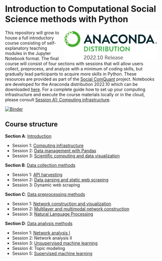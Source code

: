 # Introduction to Computational Social Science methods with Python
<img src="https://github.com/gesiscss/css_methods_python/blob/main/a_introduction/images/anaconda_distribution.png" height="100" align="right"></a>
This repository will grow to house a full introductory course consisting of self-explanatory teaching modules in the Jupyter Notebook format. The final course will consist of four sections with sessions that will allow users collect, preprocess, and analyze with a minimum of coding skills, but gradually lead participants to acquire more skills in Python. These resources are provided as part of the [Social ComQuant](https://socialcomquant.ku.edu.tr/) project. Notebooks are developed for the Anaconda distribution 2022.10 which can be downloaded [here](https://repo.anaconda.com/archive/). For a complete guide how to set up your computing infrastructure and execute the course materials locally or in the cloud, please consult [Session A1: Computing infrastructure](a_introduction/1_computing_infrastructure.ipynb).

[![Binder](https://mybinder.org/badge_logo.svg)](https://mybinder.org/v2/gh/gesiscss/css_methods_python/HEAD)

## Course structure

**Section A**: [Introduction](a_introduction/)
- Session 1: [Computing infrastructure](a_introduction/1_computing_infrastructure.ipynb)
- Session 2: [Data management with Pandas](a_introduction/2_data_management_with_pandas.ipynb)
- Session 3: [Scientific computing and data visualization](a_introduction/3_scientific_computing_and_data_visualization.ipynb)

**Section B**: [Data collection methods](b_data_collection_methods/)
- Session 1: [API harvesting](b_data_collection_methods/1_API_harvesting.ipynb)
- Session 2: [Data parsing and static web scraping](b_data_collection_methods/4_web_scraping.ipynb)
- Session 3: Dynamic web scraping

**Section C**: [Data preprocessing methods](c_data_preprocessing_methods/)
- Session 1: [Network construction and visualization](c_data_preprocessing_methods/1_network_construction_and_visualization.ipynb)
- Session 2: [Multilayer and multimodal network construction](c_data_preprocessing_methods/2_multilayer_and_multimodal_network_construction.ipynb)
- Session 3: [Natural Language Processing](c_data_preprocessing_methods/6_Natural_Language_Processing.ipynb)

**Section D**: [Data analysis methods](d_data_analysis_methods/)
- Session 1: [Network analysis I](d_data_analysis_methods/7_network_analysis.ipynb)
- Session 2: Network analysis II
- Session 3: [Unsupervised machine learning](d_data_analysis_methods/8_unsupervised_machine_learning.ipynb)
- Session 4: Topic modeling
- Session 5: [Supervised machine learning](d_data_analysis_methods/5_supervised_machine_learning.ipynb)

